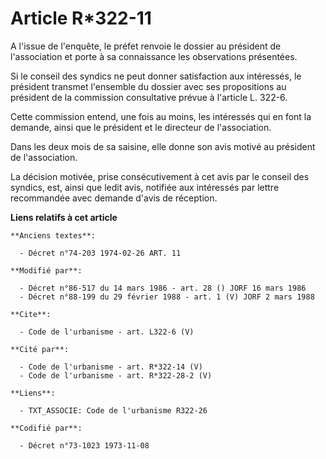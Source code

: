 # Article R*322-11

A l'issue de l'enquête, le préfet renvoie le dossier au président de l'association et porte à sa connaissance les
observations présentées. 

Si le conseil des syndics ne peut donner satisfaction aux intéressés, le président transmet l'ensemble du dossier avec ses
propositions au président de la commission consultative prévue à l'article L. 322-6. 

Cette commission entend, une fois au moins, les intéressés qui en font la demande, ainsi que le président et le directeur de
l'association. 

Dans les deux mois de sa saisine, elle donne son avis motivé au président de l'association. 

La décision motivée, prise consécutivement à cet avis par le conseil des syndics, est, ainsi que ledit avis, notifiée aux
intéressés par lettre recommandée avec demande d'avis de réception.

**Liens relatifs à cet article**

	**Anciens textes**:

	  - Décret n°74-203 1974-02-26 ART. 11

	**Modifié par**:

	  - Décret n°86-517 du 14 mars 1986 - art. 28 () JORF 16 mars 1986
	  - Décret n°88-199 du 29 février 1988 - art. 1 (V) JORF 2 mars 1988

	**Cite**:

	  - Code de l'urbanisme - art. L322-6 (V)

	**Cité par**:

	  - Code de l'urbanisme - art. R*322-14 (V)
	  - Code de l'urbanisme - art. R*322-28-2 (V)

	**Liens**:

	  - TXT_ASSOCIE: Code de l'urbanisme R322-26

	**Codifié par**:

	  - Décret n°73-1023 1973-11-08
